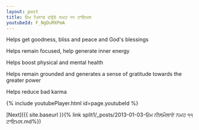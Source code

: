 ```yaml
---
layout: post
title: ਓਮ ਪਿਨਾਕ ਦਰੁੱਠੇ ਨਮਹ ੧੧ ਟਾਇਮਸ
youtubeId: F_NgDuMXPmA
---
```

 
 
Helps get goodness, bliss and peace and God's blessings
 
Helps remain focused, help generate inner energy 
 
Helps boost physical and mental health 
 
Helps remain grounded and generates a sense of gratitude towards the greater power 
 
Helps reduce bad karma
 
 
 
 


{% include youtubePlayer.html id=page.youtubeId %}
 
[Next]({{ site.baseurl }}{% link  split1/_posts/2013-01-03-ਓਮ ਨੀਲਮੌਲਾਏ ਨਮਹ ੧੧ ਟਾਇਮਸ.md%})
 
